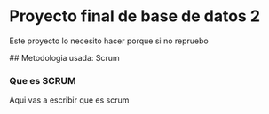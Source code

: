 # Proyecto final de base de datos 2
<p>Este proyecto lo necesito hacer porque si no repruebo</p>
## Metodologia usada: Scrum 

### Que es SCRUM 
Aqui vas a escribir que es scrum
